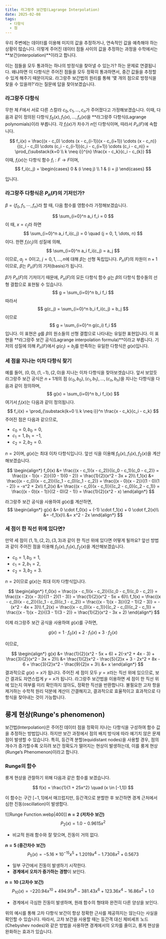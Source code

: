 ```yaml
---
title: 라그랑주 보간법(Lagrange Interpolation)
date: 2025-02-08
tags:
  - 다항식
  - 점
---
```

우리 주변에는 데이터를 이용해 미지의 값을 추정하거나, 연속적인 값을 예측해야 하는 상황이 많습니다. 이렇게 주어진 데이터 점들 사이의 값을 추정하는 과정을 수학에서는 **보간(interpolation)**이라고 합니다.

이는 점들을 모두 통과하는 하나의 방정식을 찾아낼 수 있는가? 하는 문제로 연결됩니다. 왜냐하면 이 다항식은 주어진 점들을 모두 정확히 통과하면서, 중간 값들을 추정할 수 있게 해주기 때문이지요. 라그랑주 보간법의 원리를 통해 '몇 개의 점으로 방정식을 찾을 수 있을까?'라는 질문에 답을 찾아보겠습니다.

### 라그랑주 다항식
무한 체 $F$에서 서로 다른 스칼라 $c_0, c_1, \dots, c_n$가 주어졌다고 가정해보겠습니다. 이때, 다음과 같이 정의된 다항식 $f_0(x), f_1(x), \dots, f_n(x)$을 **라그랑주 다항식(Lagrange polynomials)이라 부릅니다. 각 $f_i(x)$가 차수가 $n$인 다항식이며, 따라서 $P_n(F)$에 속합니다.

$$
f_i(x) = \frac{(x - c_0) \cdots (x - c_{i-1})(x - c_{i+1}) \cdots (x - c_n)}{(c_i - c_0) \cdots (c_i - c_{i-1})(c_i - c_{i+1}) \cdots (c_i - c_n)} = \prod_{\substack{k=0 \\ k \neq i}}^{n} \frac{x - c_k}{c_i - c_{k}}
$$
이때, $f_i(x)$는 다항식 함수 $f_i : F \to F$이며,
$$
f_i(c_j) = 
\begin{cases} 
0 & (i \neq j) \\
1 & (i = j)
\end{cases}
$$

입니다.

### 라그랑주 다항식은 $P_n(F)$의 기저인가?
$\beta = \{f_0, f_1, \cdots, f_n\}$라 할 때, 다음 함수를 영함수라 가정해보겠습니다.

$$
\sum_{i=0}^n a_i f_i = 0
$$
이 때,  $x=c_j$라 하면
$$
\sum_{i=0}^n a_i f_i(c_j) = 0 \quad (j = 0, 1, \dots, n)
$$
이다. 한편 $f_i(c_j)$의 성질에 의해, 
$$
\sum_{i=0}^n a_i f_i(c_j) = a_j
$$
이므로,  $a_j = 0$이고, $j = 0, 1, \dots, n$에 대해 $\beta$는 선형 독립입니다. $P_n(F)$의 차원이 $n+1$이므로, $\beta$는 $P_n(F)$의 기저(basis)가 됩니다.

$\beta$가 $P_n(F)$의 기저이기 때문에, $P_n(F)$의 모든 다항식 함수 $g$는 $\beta$의 다항식 함수들의 선형 결합으로 표현될 수 있습니다.
$$
g = \sum_{i=0}^n b_i f_i
$$
따라서
$$
g(c_j) = \sum_{i=0}^n b_i f_i(c_j) = b_j
$$
이므로
$$
g = \sum_{i=0}^n g(c_i) f_i
$$
입니다. 이 표현은 $g$를 $\beta$의 원소들의 선형 결합으로 나타내는 유일한 표현입니다. 이 표현을 **라그랑주 보간 공식(Lagrange interpolation formula)**이라고 부릅니다. 기저의 성질에 의해 $P_n(F)$에서 $g(c_j) = b_j$를 만족하는 유일한 다항식은 $g(x)$입니다.

### 세 점을 지나는 이차 다항식 찾기
예를 들어, $(0,0),(1,-1),(2,0)$을 지나는 이차 다항식을 찾아보겟습니다. 앞서 보았듯 라그랑주 보간 공식은 $n+1$개의 점 $(c_0, b_0), (c_1, b_1), \dots, (c_n, b_n)$을 지나는 다항식을 다음과 같이 정의하며,
$$
g(x) = \sum_{i=0}^n b_i f_i(x)
$$
여기서 $f_i(x)$는 다음과 같이 정의됩니다.
$$
f_i(x) = \prod_{\substack{k=0 \\ k \neq i}}^n \frac{x - c_k}{c_i - c_k}
$$
주어진 점은 다음과 같으므로, 

- $c_0 = 0, b_0 = 0$,
- $c_1 = 1, b_1 = -1$,
- $c_2 = 2, b_2 = 0$.

$n = 2$이며, $g(x)$는 최대 이차 다항식입니다. 앞선 식을 이용해 $f_0(x), f_1(x), f_2(x)$을 계산해보겠습니다. 

$$
\begin{align*}
f_0(x) &= \frac{(x - c_1)(x - c_2)}{(c_0 - c_1)(c_0 - c_2)} = \frac{(x - 1)(x - 2)}{(0 - 1)(0 - 2)} =  \frac{1}{2}(x^2 - 3x + 2)\\
f_1(x) &= \frac{(x - c_0)(x - c_2)}{(c_1 - c_0)(c_1 - c_2)} = \frac{(x - 0)(x - 2)}{(1 - 0)(1 - 2)} =  -x^2 + 2x\\
f_2(x) &= \frac{(x - c_0)(x - c_1)}{(c_2 - c_0)(c_2 - c_1)} = \frac{(x - 0)(x - 1)}{(2 - 0)(2 - 1)} = \frac{1}{2}(x^2 - x)
\end{align*}
$$

라그랑주 보간 공식을 사용하여 $g(x)$를 계산하면, 
$$
\begin{align*}
g(x) &= 0 \cdot f_0(x) + (-1) \cdot f_1(x) + 0 \cdot f_2(x)\\
&= -f_1(x)\\
&= x^2 - 2x
\end{align*}
$$
### 세 점이 한 직선 위에 있다면?
만약 세 점이 $(1, 1), (2, 2), (3, 3)$과 같이 한 직선 위에 있다면 어떻게 될까요? 앞선 방법과 같이 주어진 점을 이용해 $f_0(x), f_1(x), f_2(x)$을 계산해보겠습니다. 

- $c_0 = 1, b_0 = 1$,
- $c_1 = 2, b_1 = 2$,
- $c_2 = 3, b_2 = 3$.
 
$n = 2$이므로 $g(x)$는 최대 이차 다항식입니다.

$$
\begin{align*}
f_0(x) = \frac{(x - c_1)(x - c_2)}{(c_0 - c_1)(c_0 - c_2)} = \frac{(x - 2)(x - 3)}{(1 - 2)(1 - 3)} =  \frac{1}{2}(x^2 - 5x + 6)\\
f_1(x) = \frac{(x - c_0)(x - c_2)}{(c_1 - c_0)(c_1 - c_2)} = \frac{(x - 1)(x - 3)}{(2 - 1)(2 - 3)} = -(x^2 - 4x + 3)\\
f_2(x) = \frac{(x - c_0)(x - c_1)}{(c_2 - c_0)(c_2 - c_1)} = \frac{(x - 1)(x - 2)}{(3 - 1)(3 - 2)} = \frac{1}{2}(x^2 - 3x + 2)
\end{align*}
$$

이제 라그랑주 보간 공식을 사용하여 $g(x)$를 구하면, 

$$
g(x) = 1 \cdot f_0(x) + 2 \cdot f_1(x) + 3 \cdot f_2(x)
$$

이므로, 

$$
\begin{align*}
g(x) &= \frac{1}{2}(x^2 - 5x + 6) + 2(-x^2 + 4x - 3) + \frac{3}{2}(x^2 - 3x + 2)\\
&= \frac{1}{2}x^2 - \frac{5}{2}x + 3 - 2x^2 + 8x - 6 + \frac{3}{2}x^2 - \frac{9}{2}x + 3\\
&= x
\end{align*}
$$
결과적으로 $g(x) = x$가 됩니다. 주어진 세 점이 모두 $y = x$라는 직선 위에 있으므로, 보간 결과도 자연스럽게 $y = x$가 됩니다. 라그랑주 보간법을 이용하면 세 점이 한 직선 위에 있는지 여부를 미리 확인하지 않아도, 정확한 직선을 반환합니다. 불필요한 고차 항을 제거하는 수학적 원리 덕분에 계산이 간결해지고, 결과적으로 효율적이고 효과적으로 다항식을 찾아내는 것이 가능합니다.
## 룽게 현상(Runge's phenomenon)
보간법(Interpolation)은 주어진 데이터 점을 정확히 지나는 다항식을 구성하여 함수 값을 추정하는 방법입니다. 하지만 보간 과정에서 점의 배치 방식에 따라 예기치 않은 문제점이 발생할 수 있습니다. 특히, 등간격 분할(equidistant nodes)을 사용할 경우, 점의 개수가 증가할수록 오히려 보간 정확도가 떨어지는 현상이 발생하는데, 이를 룽게 현상(Runge’s Phenomenon)이라고 합니다.  

### Runge의 함수
룽게 현상을 관찰하기 위해 다음과 같은 함수를 보겠습니다.

$$
f(x) = \frac{1}{1 + 25x^2} \quad (x \in [-1,1])
$$

이 함수는 구간 $[-1,1]$에서 매끄럽지만, 등간격으로 분할한 후 보간하면 경계 근처에서 심한 진동(oscillation)이 발생합다.  

![[Runge Function.webp|400]]
**$n = 2$ (저차수 보간)**
$$
P_2(x) = 1.0 - 0.9615 x^2
$$
- 비교적 원래 함수와 잘 맞으며, 진동이 거의 없다.

**$n = 5$ (중간차수 보간)**
$$
P_5(x) = -5.16 \times 10^{-15} x^5 + 1.2019 x^4 - 1.7308 x^2 + 0.5673
$$
- 일부 구간에서 진동이 발생하기 시작한다.
- **경계에서 오차가 증가하는 경향**이 보인다.

**$n = 10$ (고차수 보간)**
$$
P_{10}(x) = -220.94 x^{10} + 494.91 x^8 - 381.43 x^6 + 123.36 x^4 - 16.86 x^2 + 1.0
$$
- 경계에서 극심한 진동이 발생하며, 원래 함수의 형태와 완전히 다른 양상을 보인다.

위의 예시를 통해 고차 다항식 보간이 항상 정확한 근사를 제공하지는 않는다는 사실을 확인할 수 있습니다. 따라서, 고차 보간을 사용할 때는 등간격 대신 체비셰프 노드(Chebyshev nodes)와 같은 방법을 사용하면 경계에서의 오차를 줄이고, 룽게 현상을 완화하는 효과가 있습니다.
